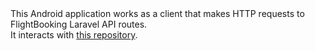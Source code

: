 <div>
  This Android application works as a client that makes HTTP requests to FlightBooking Laravel API routes.
</div>
<div>
  It interacts with <a href="https://github.com/sssteveCA/Flight-booking">this repository</a>.
</div>
